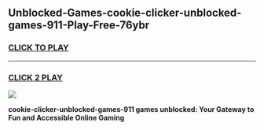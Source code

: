 
## Unblocked-Games-cookie-clicker-unblocked-games-911-Play-Free-76ybr
<h3>
<a href="https://premium76.site?title=cookie-clicker-unblocked-games-911&ref=15A">CLICK TO PLAY</a></h3>
<hr>

<h3>
<a href="https://premium76.site?title=cookie-clicker-unblocked-games-911&ref=15A">CLICK 2 PLAY</a>
  
</h3>

<a href="https://premium76.site?title=cookie-clicker-unblocked-games-911&ref=15A"><img src="https://clearcache.store/games.png"></a>


**cookie-clicker-unblocked-games-911 games unblocked: Your Gateway to Fun and Accessible Online Gaming**
